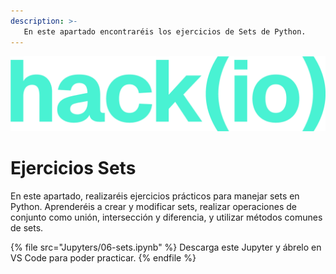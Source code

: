 ```yaml
---
description: >-
   En este apartado encontraréis los ejercicios de Sets de Python.
---
```


<div style="text-align: center;">
  <img src="https://github.com/Hack-io-Data/Imagenes/blob/main/01-LogosHackio/logo_celeste@4x.png?raw=true" alt="logo hack(io)" />
</div>

# Ejercicios Sets

En este apartado, realizaréis ejercicios prácticos para manejar sets en Python. Aprenderéis a crear y modificar sets, realizar operaciones de conjunto como unión, intersección y diferencia, y utilizar métodos comunes de sets.

{% file src="Jupyters/06-sets.ipynb" %}
Descarga este Jupyter y ábrelo en VS Code para poder practicar.
{% endfile %}